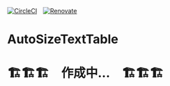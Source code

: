 [![CircleCI](https://circleci.com/gh/circleci/circleci-docs.svg?style=svg)](https://https://github.com/kosenda/hiragana-converter)　[![Renovate](https://img.shields.io/badge/renovate-enabled-brightgreen.svg?style=flat)](https://renovatebot.com)　

# AutoSizeTextTable


# 🏗️🏗️🏗️　作成中...　🏗️🏗️🏗️

